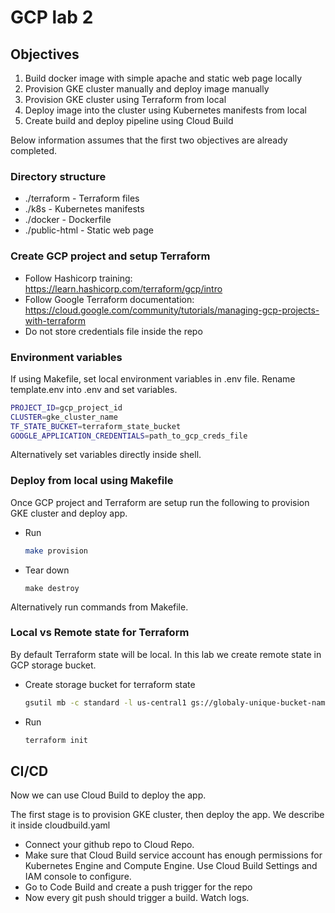 # GCP lab 2

## Objectives

1. Build docker image with simple apache and static web page locally
2. Provision GKE cluster manually and deploy image manually
3. Provision GKE cluster using Terraform from local
4. Deploy image into the cluster using Kubernetes manifests from local
5. Create build and deploy pipeline using Cloud Build

Below information assumes that the first two objectives are already completed. 

### Directory structure
* ./terraform - Terraform files
* ./k8s - Kubernetes manifests
* ./docker - Dockerfile
* ./public-html - Static web page


### Create GCP project and setup Terraform
* Follow Hashicorp training: https://learn.hashicorp.com/terraform/gcp/intro
* Follow Google Terraform documentation: https://cloud.google.com/community/tutorials/managing-gcp-projects-with-terraform
* Do not store credentials file inside the repo

### Environment variables
If using Makefile, set local environment variables in .env file. Rename template.env into .env and set variables.
```bash
PROJECT_ID=gcp_project_id
CLUSTER=gke_cluster_name
TF_STATE_BUCKET=terraform_state_bucket
GOOGLE_APPLICATION_CREDENTIALS=path_to_gcp_creds_file
```
Alternatively set variables directly inside shell.

### Deploy from local using Makefile
Once GCP project and Terraform are setup run the following to provision GKE cluster and deploy app.
* Run 
    ```bash
    make provision
    ```
* Tear down
    ```
    make destroy
    ```
Alternatively run commands from Makefile.

### Local vs Remote state for Terraform
By default Terraform state will be local. In this lab we create remote state in GCP storage bucket.
* Create storage bucket for terraform state
    ```bash
    gsutil mb -c standard -l us-central1 gs://globaly-unique-bucket-name
    ```
* Run 
    ```bash
    terraform init
    ```


## CI/CD

Now we can use Cloud Build to deploy the app.

The first stage is to provision GKE cluster, then deploy the app. We describe it inside cloudbuild.yaml

* Connect your github repo to Cloud Repo.
* Make sure that Cloud Build service account has enough permissions for Kubernetes Engine and Compute Engine. Use Cloud Build Settings and IAM console to configure.
* Go to Code Build and create a push trigger for the repo
* Now every git push should trigger a build. Watch logs.